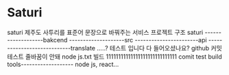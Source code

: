 # Saturi
saturi
제주도 사투리를 표준어 문장으로 바꿔주는 서비스
프로젝트 구조
saturi
\-------------------bakcend
\--------------------src
-----------------------api
----------------------------translate
.....?
테스트 입니다
다 들어오셨나요?
github 커밋 테스트
줄바꿈이 안돼
node js.txt 빌드
11111111111111111111111111111
comit test
build tools-------------------
node js, react...
